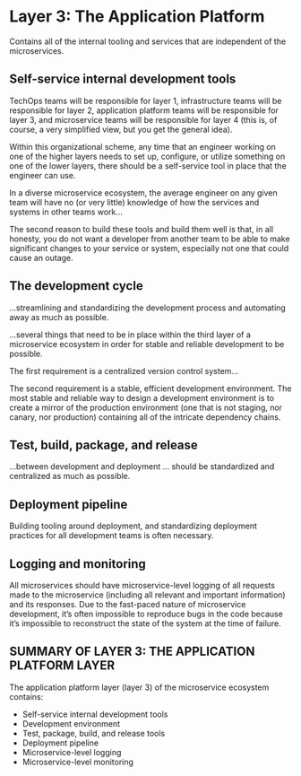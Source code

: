 # Layer 3: The Application Platform

Contains all of the internal tooling and services that are independent of the microservices.

## Self-service internal development tools

TechOps teams will be responsible for layer 1, infrastructure teams will be responsible for layer 2, application platform teams will be responsible for layer 3, and microservice teams will be responsible for layer 4 (this is, of course, a very simplified view, but you get the general idea).

Within this organizational scheme, any time that an engineer working on one of the higher layers needs to set up, configure, or utilize something on one of the lower layers, there should be a self-service tool in place that the engineer can use.

In a diverse microservice ecosystem, the average engineer on any given team will have no (or very little) knowledge of how the services and systems in other teams work...

The second reason to build these tools and build them well is that, in all honesty, you do not want a developer from another team to be able to make significant changes to your service or system, especially not one that could cause an outage.

## The development cycle

...streamlining and standardizing the development process and automating away as much as possible.

...several things that need to be in place within the third layer of a microservice ecosystem in order for stable and reliable development to be possible.

The first requirement is a centralized version control system...

The second requirement is a stable, efficient development environment. The most stable and reliable way to design a development environment is to create a mirror of the production environment (one that is not staging, nor canary, nor production)
containing all of the intricate dependency chains.

## Test, build, package, and release

...between development and deployment ... should be standardized and centralized as much as possible.

## Deployment pipeline

Building tooling around deployment, and standardizing deployment practices for all development teams is often necessary.

## Logging and monitoring

All microservices should have microservice-level logging of all requests made to the microservice (including all relevant and important information) and its responses. Due to the fast-paced nature of microservice development, it’s often impossible to reproduce bugs in the code because it’s impossible to reconstruct the state of the system at the time of failure.

## SUMMARY OF LAYER 3: THE APPLICATION PLATFORM LAYER

The application platform layer (layer 3) of the microservice ecosystem contains:

* Self-service internal development tools
* Development environment
* Test, package, build, and release tools
* Deployment pipeline
* Microservice-level logging
* Microservice-level monitoring